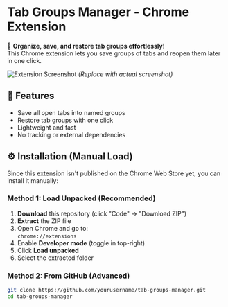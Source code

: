 # Tab Groups Manager - Chrome Extension

📌 **Organize, save, and restore tab groups effortlessly!**  
This Chrome extension lets you save groups of tabs and reopen them later in one click.

![Extension Screenshot](screenshot.png) *(Replace with actual screenshot)*

## 🌟 Features
- Save all open tabs into named groups  
- Restore tab groups with one click  
- Lightweight and fast  
- No tracking or external dependencies  

## ⚙️ Installation (Manual Load)
Since this extension isn't published on the Chrome Web Store yet, you can install it manually:

### Method 1: Load Unpacked (Recommended)
1. **Download** this repository (click "Code" → "Download ZIP")
2. **Extract** the ZIP file
3. Open Chrome and go to:  
   `chrome://extensions`
4. Enable **Developer mode** (toggle in top-right)
5. Click **Load unpacked**  
6. Select the extracted folder

### Method 2: From GitHub (Advanced)
```bash
git clone https://github.com/yourusername/tab-groups-manager.git
cd tab-groups-manager
